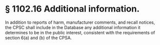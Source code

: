 # § 1102.16   Additional information.

In addition to reports of harm, manufacturer comments, and recall notices, the CPSC shall include in the Database any additional information it determines to be in the public interest, consistent with the requirements of section 6(a) and (b) of the CPSA.




